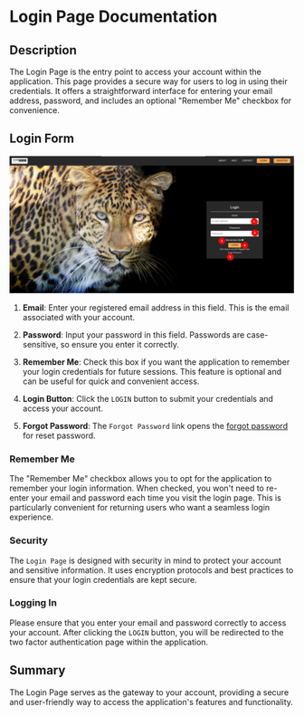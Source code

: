 # Login Page Documentation

## Description

The Login Page is the entry point to access your account within the application. This page provides a secure way for users to log in using their credentials. It offers a straightforward interface for entering your email address, password, and includes an optional "Remember Me" checkbox for convenience.

## Login Form

![Login Form](./img/login-page-1.png)

1. **Email**: Enter your registered email address in this field. This is the email associated with your account.

2. **Password**: Input your password in this field. Passwords are case-sensitive, so ensure you enter it correctly.

3. **Remember Me**: Check this box if you want the application to remember your login credentials for future sessions. This feature is optional and can be useful for quick and convenient access.

4. **Login Button**: Click the `LOGIN` button to submit your credentials and access your account.

5. **Forgot Password**: The `Forgot Password` link opens the [forgot password](forgot-password.md) for reset password.
### Remember Me

The "Remember Me" checkbox allows you to opt for the application to remember your login information. When checked, you won't need to re-enter your email and password each time you visit the login page. This is particularly convenient for returning users who want a seamless login experience.

### Security

The `Login Page` is designed with security in mind to protect your account and sensitive information. It uses encryption protocols and best practices to ensure that your login credentials are kept secure.


### Logging In

Please ensure that you enter your email and password correctly to access your account. After clicking the `LOGIN` button, you will be redirected to the two factor authentication page within the application.

## Summary
The Login Page serves as the gateway to your account, providing a secure and user-friendly way to access the application's features and functionality.
